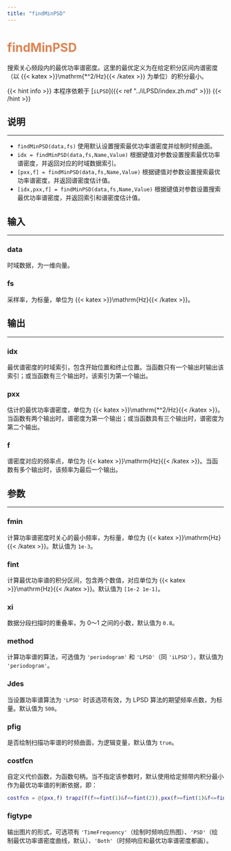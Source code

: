 ```yaml
---
title: "findMinPSD"
---
```


# <font color="#DD8452"> findMinPSD </font>

搜索关心频段内的最优功率谱密度。这里的最优定义为在给定积分区间内谱密度（以 {{< katex >}}\mathrm{*^2/Hz}{{< /katex >}} 为单位）的积分最小。

{{< hint info >}}
本程序依赖于 [`iLPSD`]({{< ref "../iLPSD/index.zh.md" >}}) 
{{< /hint >}}

## 说明
---

- `findMinPSD(data,fs)` 使用默认设置搜索最优功率谱密度并绘制时频曲面。
- `idx = findMinPSD(data,fs,Name,Value)` 根据键值对参数设置搜索最优功率谱密度，并返回对应的时域数据索引。
- `[pxx,f] = findMinPSD(data,fs,Name,Value)` 根据键值对参数设置搜索最优功率谱密度，并返回谱密度估计值。
- `[idx,pxx,f] = findMinPSD(data,fs,Name,Value)` 根据键值对参数设置搜索最优功率谱密度，并返回索引和谱密度估计值。

## 输入
---

### data

时域数据，为一维向量。

### fs

采样率，为标量，单位为 {{< katex >}}\mathrm{Hz}{{< /katex >}}。

## 输出
---

### idx

最优谱密度的时域索引，包含开始位置和终止位置。当函数只有一个输出时输出该索引；或当函数有三个输出时，该索引为第一个输出。

### pxx

估计的最优功率谱密度，单位为 {{< katex >}}\mathrm{*^2/Hz}{{< /katex >}}。当函数有两个输出时，谱密度为第一个输出；或当函数具有三个输出时，谱密度为第二个输出。

### f

谱密度对应的频率点，单位为 {{< katex >}}\mathrm{Hz}{{< /katex >}}。当函数有多个输出时，该频率为最后一个输出。

## 参数
---

### fmin

计算功率谱密度时关心的最小频率，为标量，单位为 {{< katex >}}\mathrm{Hz}{{< /katex >}}。默认值为 `1e-3`。

### fint

计算最优功率谱的积分区间，包含两个数值，对应单位为 {{< katex >}}\mathrm{Hz}{{< /katex >}}。默认值为 `[1e-2 1e-1]`。

### xi

数据分段扫描时的重叠率，为 0～1 之间的小数，默认值为 `0.8`。

### method

计算功率谱的算法，可选值为 `'periodogram'` 和 `'LPSD'`（同 `'iLPSD'`），默认值为 `'periodogram'`。

### Jdes

当设置功率谱算法为 `'LPSD'` 时该选项有效，为 LPSD 算法的期望频率点数，为标量。默认值为 `500`。

### pfig

是否绘制扫描功率谱的时频曲面，为逻辑变量，默认值为 `true`。

### costfcn

自定义代价函数，为函数句柄。当不指定该参数时，默认使用给定频带内积分最小作为最优功率谱的判断依据，即：

```matlab
costfcn = @(pxx,f) trapz(f(f>=fint(1)&f<=fint(2)),pxx(f>=fint(1)&f<=fint(2)));
```

### figtype

输出图片的形式，可选项有 `'TimeFrequency'`（绘制时频响应热图）、`'PSD'`（绘制最优功率谱密度曲线，默认）、`'Both'`（时频响应和最优功率谱密度都画）。
